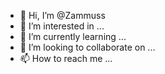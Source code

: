 - 👋 Hi, I’m @Zammuss
- 👀 I’m interested in ...
- 🌱 I’m currently learning ...
- 💞️ I’m looking to collaborate on ...
- 📫 How to reach me ...

<!---
Zammuss/Zammuss is a ✨ special ✨ repository because its `README.md` (this file) appears on your GitHub profile.
You can click the Preview link to take a look at your changes.
--->
